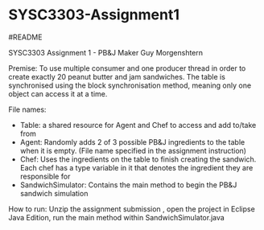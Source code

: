 # SYSC3303-Assignment1
#README

SYSC3303 Assignment 1 - PB&J Maker
Guy Morgenshtern

Premise:
To use multiple consumer and one producer thread in order to create exactly 20 peanut butter and jam sandwiches. The table is synchronised using the block synchronisation method, meaning only one object can access it at a time.

File names:
- Table: a shared resource for Agent and Chef to access and add to/take from
- Agent: Randomly adds 2 of 3 possible PB&J ingredients to the table when it is empty. (File name specified in the assignment instruction)
- Chef: Uses the ingredients on the table to finish creating the sandwich. Each chef has a type variable in it that denotes the ingredient they are responsible for
- SandwichSimulator: Contains the main method to begin the PB&J sandwich simulation

How to run:
Unzip the assignment submission , open the project in Eclipse Java Edition, run the main method within SandwichSimulator.java
